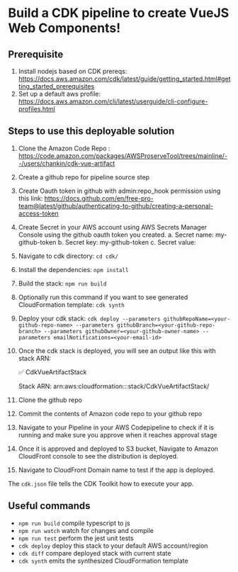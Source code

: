 # Build a CDK pipeline to create VueJS Web Components!

## Prerequisite

1. Install nodejs based on CDK prereqs: https://docs.aws.amazon.com/cdk/latest/guide/getting_started.html#getting_started_prerequisites 
2. Set up a default aws profile: https://docs.aws.amazon.com/cli/latest/userguide/cli-configure-profiles.html 

## Steps to use this deployable solution

1. Clone the Amazon Code Repo : https://code.amazon.com/packages/AWSProserveTool/trees/mainline/--/users/chankin/cdk-vue-artifact
2. Create a github repo for pipeline source step
3. Create Oauth token in github with admin:repo_hook permission using this link: https://docs.github.com/en/free-pro-team@latest/github/authenticating-to-github/creating-a-personal-access-token
4. Create Secret in your AWS account using AWS Secrets Manager Console using the github oauth token you created.
    a. Secret name: my-github-token
    b. Secret key: my-github-token
    c. Secret value: <oauth-token-generated>
5. Navigate to cdk directory:
    `cd cdk/`
6. Install the dependencies: 
    `npm install`
7. Build the stack: 
    `npm run build`
8. Optionally run this command if you want to see generated CloudFormation template: 
    `cdk synth`
9. Deploy your cdk stack: 
    `cdk deploy --parameters githubRepoName=<your-github-repo-name> --parameters githubBranch=<your-github-repo-branch> --parameters githubOwner=<your-github-owner-name> --parameters emailNotifications=<your-email-id>`
10. Once the cdk stack is deployed, you will see an output like this with stack ARN:

    ✅  CdkVueArtifactStack

    Stack ARN:
    arn:aws:cloudformation:<region>:<account-id>:stack/CdkVueArtifactStack/<stack-id>
11. Clone the github repo
12. Commit the contents of Amazon code repo to your github repo
13. Navigate to your Pipeline in your AWS Codepipeline to check if it is running and make sure you approve when it reaches approval stage
14. Once it is approved and deployed to S3 bucket, Navigate to Amazon CloudFront console to see the distribution is deployed.
15. Navigate to CloudFront Domain name to test if the app is deployed.

The `cdk.json` file tells the CDK Toolkit how to execute your app.

## Useful commands

 * `npm run build`   compile typescript to js
 * `npm run watch`   watch for changes and compile
 * `npm run test`    perform the jest unit tests
 * `cdk deploy`      deploy this stack to your default AWS account/region
 * `cdk diff`        compare deployed stack with current state
 * `cdk synth`       emits the synthesized CloudFormation template
